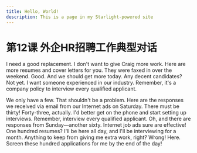 ```yaml
---
title: Hello, World!
description: This is a page in my Starlight-powered site
---
```


# 第12课 外企HR招聘工作典型对话

I need a good replacement. I don't want to give Craig more work.
Here are more resumes and cover letters for you. They were faxed in over the weekend.
Good. And we should get more today.
Any decent candidates?
Not yet. I want someone experienced in our industry.
Remember, it's a company policy to interview every qualified applicant.

We only have a few. That shouldn't be a problem.
Here are the responses we received via email from our Internet ads on Saturday.
There must be thirty!
Forty-three, actually.
I'd better get on the phone and start setting up interviews.
Remember, interview every qualified applicant.
Oh, and there are responses from Sunday—another sixty. Internet job ads sure are effective!
One hundred resumes? I'll be here all day, and I'll be interviewing for a month.
Anything to keep from giving me extra work, right?
Wrong! Here. Screen these hundred applications for me by the end of the day!
